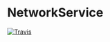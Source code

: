 # NetworkService 

[![Travis](https://travis-ci.org/0xFaulty/NetworkService.svg)](https://travis-ci.org/0xFaulty/NetworkService)